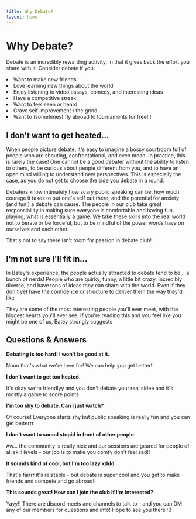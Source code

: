 ```yaml
---
title: Why Debate?
layout: home
---
```


# Why Debate?
Debate is an incredibly rewarding activity, in that it gives back the effort you share with it. Consider debate if you:

<li>Want to make new friends</li>
<li>Love learning new things about the world</li>
<li>Enjoy listening to video essays, comedy, and interesting ideas</li>
<li>Have a competitive streak!</li>
<li>Want to feel seen or heard</li>
<li>Crave self improvement / the grind</li>
<li>Want to (sometimes) fly abroad to tournaments for free!!!</li>

## I don't want to get heated...
When people picture debate, it's easy to imagine a bossy courtroom full of people who are shouting, confrontational, and even mean. In practice, this is rarely the case! One cannot be a good debater without the ability to listen to others, to be curious about people different from you, and to have an open mind willing to understand new perspectives. This is especially the case, as you do not get to choose the side you debate in a round.

Debaters know intimately how scary public speaking can be, how much courage it takes to put one's self out there, and the potential for anxiety (and fun!) a debate can cause. The people in our club take great responsibility in making sure everyone is comfortable and having fun playing, what is essentially a game. We take these skills into the real world not to berate or be forceful, but to be mindful of the power words have on ourselves and each other.

That's not to say there isn't room for passion in debate club! 

## I'm not sure I'll fit in...

In Batey's experience, the people actually attracted to debate tend to be... a bunch of nerds! People who are quirky, funny, a little bit crazy, incredibly diverse, and have tons of ideas they can share with the world. Even if they don't yet have the confidence or structure to deliver them the way they'd like. 

They are some of the most interesting people you'll ever meet, with the biggest hearts you'll ever see. If you're reading this and you feel like you might be one of us, Batey strongly suggests





## Questions & Answers

**Debating is too hard! I won't be good at it.**

Nooo that's what we're here for! We can help you get better!!

**I don't want to get too heated.**

It's okay we're friendlyy and you don't debate your real sidee and it's mostly a game to score points

**I'm too shy to debate. Can I just watch?**

Of course! Everyone starts shy but public speaking is really fun and you can get betterrr

**I don't want to sound stupid in front of other people.**

Aw... the community is really nice and our sessions are geared for people of all skill levels - our job is to make you comfy don't feel sad!!

**It sounds kind of cool, but I'm too lazy xddd**

That's fairrr it's relatable - but debate is super cool and you get to make friends and compete and go abroad!!

**This sounds great! How can I join the club if I'm interested?**

Yayy!! There are discord meets and channels to talk to - and you can DM any of our members for questions and info! Hope to see you there :3
